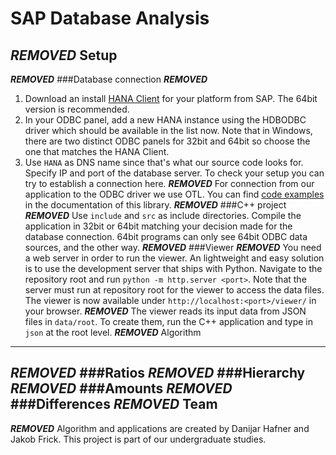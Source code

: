 SAP Database Analysis
=====================
***REMOVED***
Setup
-----
***REMOVED***
###Database connection
***REMOVED***
1. Download an install [HANA Client](https://hanadeveditionsapicl.hana.ondemand.com/hanadevedition/) for your platform from SAP. The 64bit version is recommended.
2. In your ODBC panel, add a new HANA instance using the HDBODBC driver which should be available in the list now. Note that in Windows, there are two distinct ODBC panels for 32bit and 64bit so choose the one that matches the HANA Client.
3. Use `HANA` as DNS name since that's what our source code looks for. Specify IP and port of the database server. To check your setup you can try to establish a connection here.
***REMOVED***
For connection from our application to the ODBC driver we use OTL. You can find [code examples](http://otl.sourceforge.net/otl4_gen_odbc_examples.htm) in the documentation of this library.
***REMOVED***
###C++ project
***REMOVED***
Use `include` and `src` as include directories. Compile the application in 32bit or 64bit matching your decision made for the database connection. 64bit programs can only see 64bit ODBC data sources, and the other way.
***REMOVED***
###Viewer
***REMOVED***
You need a web server in order to run the viewer. An lightweight and easy solution is to use the development server that ships with Python. Navigate to the repository root and run `python -m http.server <port>`. Note that the server must run at repository root for the viewer to access the data files. The viewer is now available under `http://localhost:<port>/viewer/` in your browser.
***REMOVED***
The viewer reads its input data from JSON files in `data/root`. To create them, run the C++ application and type in `json` at the root level.
***REMOVED***
Algorithm
---------
***REMOVED***
###Ratios
***REMOVED***
###Hierarchy
***REMOVED***
###Amounts
***REMOVED***
###Differences
***REMOVED***
Team
----
***REMOVED***
Algorithm and applications are created by Danijar Hafner and Jakob Frick. This project is part of our undergraduate studies.

